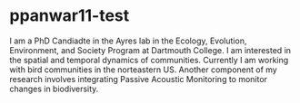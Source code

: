 # ppanwar11-test
I am a PhD Candiadte in the Ayres lab in the Ecology, Evolution, Environment, and Society Program at Dartmouth College. I am interested in the spatial and temporal dynamics of communities. Currently I am working with bird communities in the norteastern US. 
Another component of my research involves integrating Passive Acoustic Monitoring to monitor changes in biodiversity.
